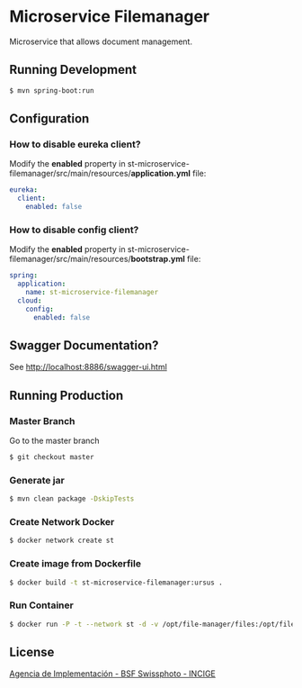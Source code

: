 # Microservice Filemanager

Microservice that allows document management.

## Running Development

```sh
$ mvn spring-boot:run
```

## Configuration 

### How to disable eureka client?

Modify the **enabled** property in st-microservice-filemanager/src/main/resources/**application.yml** file:

```yml
eureka:
  client:
    enabled: false
```

### How to disable config client?

Modify the **enabled** property in st-microservice-filemanager/src/main/resources/**bootstrap.yml** file:

```yml
spring:
  application:
    name: st-microservice-filemanager
  cloud:
    config:
      enabled: false
```

## Swagger Documentation?

See [http://localhost:8886/swagger-ui.html](http://localhost:8886/swagger-ui.html)

## Running Production

### Master Branch

Go to the master branch

```sh
$ git checkout master
```

### Generate jar

```sh
$ mvn clean package -DskipTests
```

### Create Network Docker

```sh
$ docker network create st
```

### Create image from Dockerfile

```sh
$ docker build -t st-microservice-filemanager:ursus .
```

### Run Container

```sh
$ docker run -P -t --network st -d -v /opt/file-manager/files:/opt/file-manager/files  st-microservice-filemanager:ursus
```

## License

[Agencia de Implementación - BSF Swissphoto - INCIGE](https://github.com/AgenciaImplementacion/st-microservice-filemanager/blob/master/LICENSE)